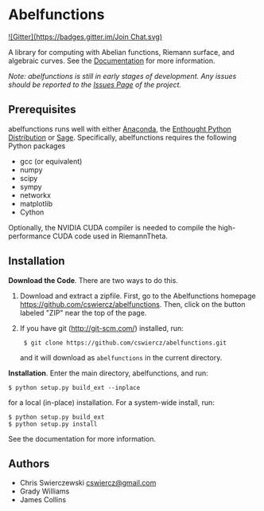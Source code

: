 Abelfunctions
=============
[![Gitter](https://badges.gitter.im/Join Chat.svg)](https://gitter.im/cswiercz/abelfunctions?utm_source=badge&utm_medium=badge&utm_campaign=pr-badge&utm_content=badge)

A library for computing with Abelian functions, Riemann surface, and
algebraic curves.  See the
[Documentation](http://abelfunctions.cswiercz.info) for more
information.

*Note: abelfunctions is still in early stages of development. Any issues
should be reported to the
[Issues Page](https://github.com/cswiercz/abelfunctions/issues) of the
project.*

Prerequisites
-------------

abelfunctions runs well with either
[Anaconda](https://store.continuum.io/cshop/anaconda/), the [Enthought
Python Distribution](http://enthought.com/products/epd.php) or
[Sage](http://www.sagemath.org).  Specifically, abelfunctions requires
the following Python packages

* gcc (or equivalent)
* numpy
* scipy
* sympy
* networkx
* matplotlib
* Cython

Optionally, the NVIDIA CUDA compiler is needed to compile the
high-performance CUDA code used in RiemannTheta.


Installation
------------

**Download the Code**. There are two ways to do this.

1. Download and extract a zipfile. First, go to the Abelfunctions
   homepage https://github.com/cswiercz/abelfunctions. Then, click on
   the button labeled "ZIP" near the top of the page.

2. If you have git (http://git-scm.com/) installed, run:

        $ git clone https://github.com/cswiercz/abelfunctions.git

   and it will download as `abelfunctions` in the current directory.

**Installation**. Enter the main directory, abelfunctions, and run:

    $ python setup.py build_ext --inplace

for a local (in-place) installation. For a system-wide install, run:

    $ python setup.py build_ext
    $ python setup.py install

See the documentation for more information.

Authors
-------

* Chris Swierczewski <cswiercz@gmail.com>
* Grady Williams
* James Collins
